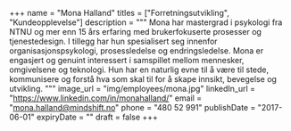 +++
name = "Mona Halland"
titles = ["Forretningsutvikling", "Kundeopplevelse"]
description = """
Mona har mastergrad i psykologi fra NTNU og mer enn 15 års erfaring med
brukerfokuserte prosesser og tjenestedesign. I tillegg har hun spesialisert seg
innenfor organisasjonspsykologi, prosessledelse og endringsledelse. Mona er
engasjert og genuint interessert i samspillet mellom mennesker, omgivelsene og
teknologi. Hun har en naturlig evne til å være til stede, kommunisere og forstå
hva som skal til for å skape innsikt, bevegelse og utvikling.
"""
image_url = "img/employees/mona.jpg"
linkedIn_url = "https://www.linkedin.com/in/monahalland/"
email = "mona.halland@mindshift.no"
phone = "480 52 991"
publishDate = "2017-06-01"
expiryDate = ""
draft = false
+++
